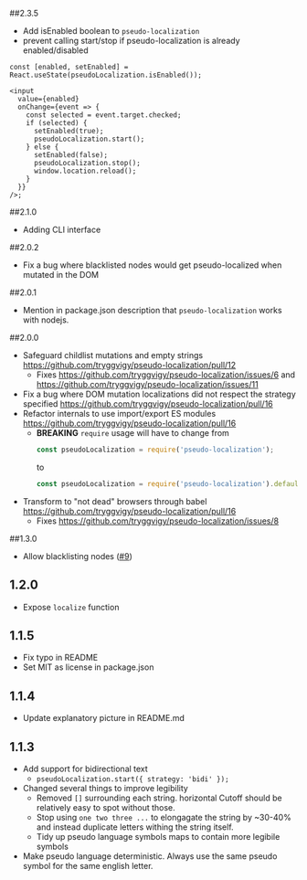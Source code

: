 ##2.3.5

- Add isEnabled boolean to `pseudo-localization`
- prevent calling start/stop if pseudo-localization is already enabled/disabled

```tsx
const [enabled, setEnabled] = React.useState(pseudoLocalization.isEnabled());

<input
  value={enabled}
  onChange={event => {
    const selected = event.target.checked;
    if (selected) {
      setEnabled(true);
      pseudoLocalization.start();
    } else {
      setEnabled(false);
      pseudoLocalization.stop();
      window.location.reload();
    }
  }}
/>;
```

##2.1.0

- Adding CLI interface

##2.0.2

- Fix a bug where blacklisted nodes would get pseudo-localized when mutated in the DOM

##2.0.1

- Mention in package.json description that `pseudo-localization` works with nodejs.

##2.0.0

- Safeguard childlist mutations and empty strings https://github.com/tryggvigy/pseudo-localization/pull/12
  - Fixes https://github.com/tryggvigy/pseudo-localization/issues/6 and https://github.com/tryggvigy/pseudo-localization/issues/11
- Fix a bug where DOM mutation localizations did not respect the strategy specified https://github.com/tryggvigy/pseudo-localization/pull/16
- Refactor internals to use import/export ES modules https://github.com/tryggvigy/pseudo-localization/pull/16
  - **BREAKING** `require` usage will have to change from
    ```js
    const pseudoLocalization = require('pseudo-localization');
    ```
    to
    ```js
    const pseudoLocalization = require('pseudo-localization').default;
    ```
- Transform to "not dead" browsers through babel https://github.com/tryggvigy/pseudo-localization/pull/16
  - Fixes https://github.com/tryggvigy/pseudo-localization/issues/8

##1.3.0

- Allow blacklisting nodes ([#9](https://github.com/tryggvigy/pseudo-localization/pull/9))

## 1.2.0

- Expose `localize` function

## 1.1.5

- Fix typo in README
- Set MIT as license in package.json

## 1.1.4

- Update explanatory picture in README.md

## 1.1.3

- Add support for bidirectional text
  - `pseudoLocalization.start({ strategy: 'bidi' });`
- Changed several things to improve legibility
  - Removed `[]` surrounding each string. horizontal Cutoff should be relatively easy to spot without those.
  - Stop using `one two three ...` to elongagate the string by ~30-40% and instead duplicate letters withing the string itself.
  - Tidy up pseudo language symbols maps to contain more legibile symbols
- Make pseudo language deterministic. Always use the same pseudo symbol for the same english letter.
